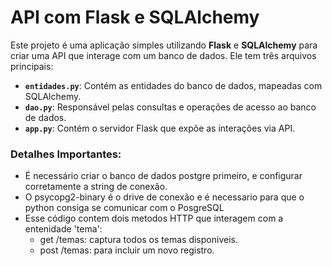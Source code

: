 # API com Flask e SQLAlchemy

Este projeto é uma aplicação simples utilizando **Flask** e **SQLAlchemy** para criar uma API que interage com um banco de dados. Ele tem três arquivos principais:

- **`entidades.py`**: Contém as entidades do banco de dados, mapeadas com SQLAlchemy.
- **`dao.py`**: Responsável pelas consultas e operações de acesso ao banco de dados.
- **`app.py`**: Contém o servidor Flask que expõe as interações via API.

### Detalhes Importantes:
* É necessário criar o banco de dados postgre primeiro, e configurar corretamente a string de conexão.
* O psycopg2-binary é o drive de conexão e é necessario para que o python consiga se comunicar com o PosgreSQL
* Esse código contem dois metodos HTTP que interagem com a entenidade 'tema':
    * get /temas: captura todos os temas disponiveis.
    * post /temas: para incluir um novo registro.